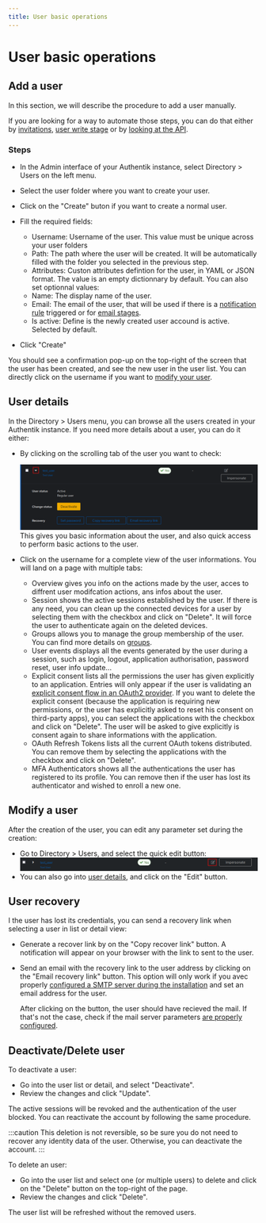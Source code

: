 ```yaml
---
title: User basic operations
---
```


# User basic operations

## Add a user

In this section, we will describe the procedure to add a user manually.

If you are looking for a way to automate those steps, you can do that either by [invitations](./invitation.md), [user write stage](../../flow/stages/user_write.md) or by [looking at the API](../../../developer-docs/api/browser.mdx).

### Steps

-   In the Admin interface of your Authentik instance, select Directory > Users on the left menu.

-   Select the user folder where you want to create your user.

-   Click on the "Create" buton if you want to create a normal user.

-   Fill the required fields:

    -   Username: Username of the user. This value must be unique across your user folders
    -   Path: The path where the user will be created. It will be automatically filled with the folder you selected in the previous step.
    -   Attributes: Custon attributes defintion for the user, in YAML or JSON format. The value is an empty dictionnary by default.
        You can also set optionnal values:
    -   Name: The display name of the user.
    -   Email: The email of the user, that will be used if there is a [notification rule](../../events/notifications.md) triggered or for [email stages](../../flow/stages/email/index.mdx).
    -   Is active: Define is the newly created user accound is active. Selected by default.

-   Click "Create"

You should see a confirmation pop-up on the top-right of the screen that the user has been created, and see the new user in the user list.
You can directly click on the username if you want to [modify your user](./modify_user.md).

## User details

In the Directory > Users menu, you can browse all the users created in your Authentik instance. If you need more details about a user, you can do it either:

-   By clicking on the scrolling tab of the user you want to check:

    ![](./user_quick_overview.png)
    This gives you basic information about the user, and also quick access to perform basic actions to the user.

-   Click on the username for a complete view of the user informations. You will land on a page with multiple tabs:

    -   Overview gives you info on the actions made by the user, acces to diffrent user modifcation actions, ans infos about the user.
    -   Session shows the active sessions established by the user. If there is any need, you can clean up the connected devices for a user by selecting them with the checkbox and click on "Delete". It will force the user to authenticate again on the deleted devices.
    -   Groups allows you to manage the group membership of the user. You can find more details on [groups](../group.md).
    -   User events displays all the events generated by the user during a session, such as login, logout, application authorisation, password reset, user info update...
    -   Explicit consent lists all the permissions the user has given explicitly to an application. Entries will only appear if the user is validating an [explicit consent flow in an OAuth2 provider](../../providers/oauth2/index.md). If you want to delete the explicit consent (because the application is requiring new permissions, or the user has explicitly asked to reset his consent on third-party apps), you can select the applications with the checkbox and click on "Delete". The user will be asked to give explicitly is consent again to share informations with the application.
    -   OAuth Refresh Tokens lists all the current OAuth tokens distributed. You can remove them by selecting the applications with the checkbox and click on "Delete".
    -   MFA Authenticators shows all the authentications the user has registered to its profile. You can remove then if the user has lost its authenticator and wished to enroll a new one.

## Modify a user

After the creation of the user, you can edit any parameter set during the creation:

-   Go to Directory > Users, and select the quick edit button:
    ![](./user_quick_edit.png)
-   You can also go into [user details](#user-details), and click on the "Edit" button.

## User recovery

I the user has lost its credentials, you can send a recovery link when selecting a user in list or detail view:

-   Generate a recover link by on the "Copy recover link" button.
    A notification will appear on your browser with the link to sent to the user.
-   Send an email with the recovery link to the user address by clicking on the "Email recovery link" button.
    This option will only work if you avec properly [configured a SMTP server during the installation](../../installation/docker-compose.md#email-configuration-optional-but-recommended) and set an email address for the user.

    After clicking on the button, the user should have recieved the mail. If that's not the case, check if the mail server parameters [are properly configured](../../troubleshooting/emails.md).

## Deactivate/Delete user

To deactivate a user:

-   Go into the user list or detail, and select "Deactivate".
-   Review the changes and click "Update".

The active sessions will be revoked and the authentication of the user blocked. You can reactivate the account by following the same procedure.

:::caution
This deletion is not reversible, so be sure you do not need to recover any identity data of the user.
Otherwise, you can deactivate the account.
:::

To delete an user:

-   Go into the user list and select one (or multiple users) to delete and click on the "Delete" button on the top-right of the page.
-   Review the changes and click "Delete".

The user list will be refreshed without the removed users.
